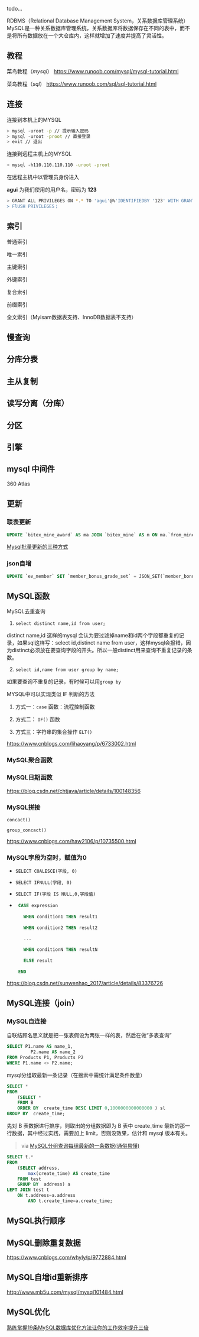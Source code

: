 todo...

RDBMS（Relational Database Management System，关系数据库管理系统）
MySQL是一种关系数据库管理系统，关系数据库将数据保存在不同的表中，而不是将所有数据放在一个大仓库内，这样就增加了速度并提高了灵活性。



## 教程

菜鸟教程（*mysql*） https://www.runoob.com/mysql/mysql-tutorial.html

菜鸟教程（*sql*） https://www.runoob.com/sql/sql-tutorial.html



## 连接

连接到本机上的MYSQL

```bash
> mysql -uroot -p // 提示输入密码
> mysql -uroot -proot // 直接登录
> exit // 退出
```



连接到远程主机上的MYSQL

```bash
> mysql -h110.110.110.110 -uroot -proot
```



在远程主机中以管理员身份进入

**agui** 为我们使用的用户名，密码为 **123**

```bash
> GRANT ALL PRIVILEGES ON *.* TO 'agui'@%'IDENTIFIEDBY '123' WITH GRANT OPTION；
> FlUSH PRIVILEGES；
```



## 索引

普通索引

唯一索引

主键索引

外键索引

复合索引

前缀索引

全文索引（Myisam数据表支持、InnoDB数据表不支持）



## 慢查询



## 分库分表



## 主从复制



## 读写分离（分库）



## 分区



## 引擎



## mysql 中间件

360 Atlas



## 更新

### 联表更新

```sql
UPDATE `bitex_mine_award` AS ma JOIN `bitex_mine` AS m ON ma.`from_mine_id`=m.`id` SET ma.`amount`=m.`buy_number`*m.`buy_amount`;
```

[Mysql批量更新的三种方式](https://www.cnblogs.com/AaronCui/p/10968893.html)



### json自增

```sql
UPDATE `ev_member` SET `member_bonus_grade_set` = JSON_SET(`member_bonus_grade_set`, '$.second', `member_bonus_grade_set`->'$.second'+1)  WHERE  `member_parents_inviter_id` LIKE '%,5,%';
```



## MySQL函数

 

MySQL去重查询

1. `select distinct name,id from user;`

distinct name,id 这样的mysql 会认为要过滤掉name和id两个字段都重复的记录，如果sql这样写：select id,distinct name from user，这样mysql会报错，因为distinct必须放在要查询字段的开头。所以一般distinct用来查询不重复记录的条数。



2. `select id,name from user group by name;`

如果要查询不重复的记录，有时候可以用`group by`

 

MYSQL中可以实现类似 IF 判断的方法

1. 方式一：`case` 函数：流程控制函数

2. 方式二： `IF()` 函数

3. 方式三：字符串的集合操作 `ELT()`

 

https://www.cnblogs.com/lihaoyang/p/6733002.html

 

### MySQL聚合函数



### MySQL日期函数

https://blog.csdn.net/chtjava/article/details/100148356



### MySQL拼接

`concact()`

`group_concact()`

https://www.cnblogs.com/haw2106/p/10735500.html



### MySQL字段为空时，赋值为0

- `SELECT COALESCE(字段, 0)`

- `SELECT IFNULL(字段, 0)`

- `SELECT IF(字段 IS NULL,0,字段值) `

- ```sql
   CASE expression
   
     WHEN condition1 THEN result1
   
     WHEN condition2 THEN result2
   
     ...
   
     WHEN conditionN THEN resultN
   
     ELSE result
   
   END
   ```



https://blog.csdn.net/sunwenhao_2017/article/details/83376726



## MySQL连接（join）



### MySQL自连接

自联结顾名思义就是把一张表假设为两张一样的表，然后在做“多表查询”

```sql
SELECT P1.name AS name_1,
		 P2.name AS name_2
FROM Products P1, Products P2
WHERE P1.name <> P2.name;
```



mysql分组取最新一条记录（在搜索中需统计满足条件数量）

```sql
SELECT *
FROM 
    (SELECT *
    FROM B
    ORDER BY  create_time DESC LIMIT 0,1000000000000000 ) sl
GROUP BY  create_time;
```

先对 B 表数据进行排序，则取出的分组数据即为 B 表中 create_time 最新的那一行数据，其中经过实践，需要加上 limit，否则没效果，估计和 mysql 版本有关。



> via [MySQL分组查询每组最新的一条数据(通俗易懂)](https://www.cnblogs.com/java-spring/p/11498457.html)

```sql
SELECT t.*
FROM 
    (SELECT address,
		max(create_time) AS create_time
    FROM test
    GROUP BY  address) a
LEFT JOIN test t
	ON t.address=a.address
		AND t.create_time=a.create_time;
```



## MySQL执行顺序



## MySQL删除重复数据

https://www.cnblogs.com/whyly/p/9772884.html

 

## MySQL自增id重新排序

http://www.mb5u.com/mysql/mysql101484.html



## MySQL优化

[熟练掌握19条MySQL数据库优化方法让你的工作效率提升三倍](http://www.yishimei.cn/network/1035.html)

